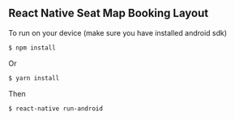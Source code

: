 ## React Native Seat Map Booking Layout

To run on your device (make sure you have installed android sdk)

```sh
$ npm install
```
Or

```sh
$ yarn install
```

Then

```sh
$ react-native run-android
```
